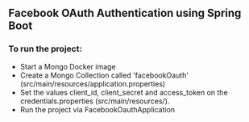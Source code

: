 ## Facebook OAuth Authentication using Spring Boot

### To run the project:

* Start a Mongo Docker image
* Create a Mongo Collection called 'facebookOauth' (src/main/resources/application.properties)
* Set the values client_id, client_secret and access_token on the credentials.properties (src/main/resources/).
* Run the project via FacebookOauthApplication

